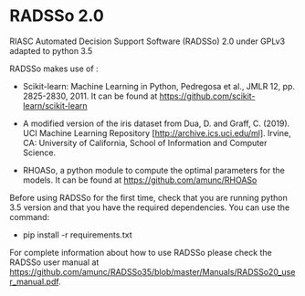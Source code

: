 # RADSSo 2.0
RIASC Automated Decision Support Software (RADSSo) 2.0 under GPLv3 adapted to python 3.5

RADSSo makes use of :

- Scikit-learn: Machine Learning in Python, Pedregosa et al., JMLR 12, pp. 2825-2830, 2011. It can be found at https://github.com/scikit-learn/scikit-learn

- A modified version of the iris dataset from Dua, D. and Graff, C. (2019). UCI Machine Learning Repository [http://archive.ics.uci.edu/ml]. Irvine, CA: University of California, School of Information and Computer Science.

- RHOASo, a python module to compute the optimal parameters for the models. It can be found at https://github.com/amunc/RHOASo

Before using RADSSo for the first time, check that you are running python 3.5 version and that you have the required dependencies. You can use the command:

   -  pip install -r requirements.txt
   
For complete information about how to use RADSSo please check the RADSSo user manual at https://github.com/amunc/RADSSo35/blob/master/Manuals/RADSSo20_user_manual.pdf.
